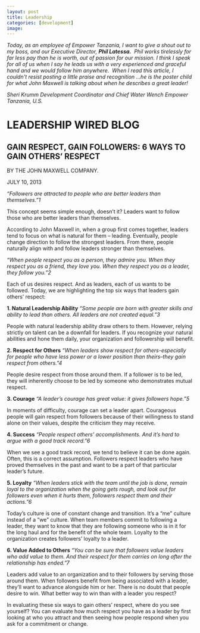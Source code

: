 ```yaml
---
layout: post
title: Leadership
categories: [development]
image:
---
```

<em>Today, as an employee of Empower Tanzania, I want to give a shout out to my boss, and our Executive Director, <strong>Phil Latessa.</strong>  Phil works tirelessly for far less pay than he is worth, out of passion for our mission. I think I speak for all of us when I say he leads us with a very experienced and graceful hand and we would follow him anywhere.  When I read this article, I couldn't resist posting a little praise and recognition ...he is the poster child for what John Maxwell is talking about when he describes a great leader!</em>

<em>Sheri Krumm</em>
<em>Development Coordinator and Chief Water Wench</em>
<em>Empower Tanzania, U.S.</em>


<h1>LEADERSHIP WIRED BLOG</h1>
<h2>GAIN RESPECT, GAIN FOLLOWERS: 6 WAYS TO GAIN OTHERS’ RESPECT</h2>
BY THE JOHN MAXWELL COMPANY.

JULY 10, 2013

<em>“Followers are attracted to people who are better leaders than themselves.”1</em>

This concept seems simple enough, doesn’t it? Leaders want to follow those who are better leaders than themselves.

According to John Maxwell in, when a group first comes together, leaders tend to focus on what is natural for them – leading. Eventually, people change direction to follow the strongest leaders. From there, people naturally align with and follow leaders stronger than themselves.

<em>“When people respect you as a person, they admire you. When they respect you as a friend, they love you. When they respect you as a leader, they follow you.”2</em>

Each of us desires respect. And as leaders, each of us wants to be followed. Today, we are highlighting the top six ways that leaders gain others’ respect:

<strong>1. Natural Leadership Ability</strong>
<em>“Some people are born with greater skills and ability to lead than others. All leaders are not created equal.”3</em>

People with natural leadership ability draw others to them. However, relying strictly on talent can be a downfall for leaders. If you recognize your natural abilities and hone them daily, your organization and followership will benefit.

<strong>2. Respect for Others</strong>
<em>“When leaders show respect for others-especially for people who have less power or a lower position than theirs–they gain respect from others.”4</em>

People desire respect from those around them. If a follower is to be led, they will inherently choose to be led by someone who demonstrates mutual respect.

<strong>3. Courage</strong>
<em>“A leader’s courage has great value: it gives followers hope.”5</em>

In moments of difficulty, courage can set a leader apart. Courageous people will gain respect from followers because of their willingness to stand alone on their values, despite the criticism they may receive.

<strong>4. Success</strong>
<em>“People respect others’ accomplishments. And it’s hard to argue with a good track record.”6</em>

When we see a good track record, we tend to believe it can be done again. Often, this is a correct assumption. Followers respect leaders who have proved themselves in the past and want to be a part of that particular leader’s future.

<strong>5. Loyalty</strong>
<em>“When leaders stick with the team until the job is done, remain loyal to the organization when the going gets rough, and look out for followers even when it hurts them, followers respect them and their actions.”6</em>

Today’s culture is one of constant change and transition. It’s a “me” culture instead of a “we” culture. When team members commit to following a leader, they want to know that they are following someone who is in it for the long haul and for the benefit of the whole team. Loyalty to the organization creates followers’ loyalty to a leader.

<strong>6. Value Added to Others</strong>
<em>“You can be sure that followers value leaders who add value to them. And their respect for them carries on long after the relationship has ended.”7</em>

Leaders add value to an organization and to their followers by serving those around them. When followers benefit from being associated with a leader, they’ll want to advance alongside him or her. There is no doubt that people desire to win. What better way to win than with a leader you respect?

In evaluating these six ways to gain others’ respect, where do you see yourself? You can evaluate how much respect you have as a leader by first looking at who you attract and then seeing how people respond when you ask for a commitment or change.
